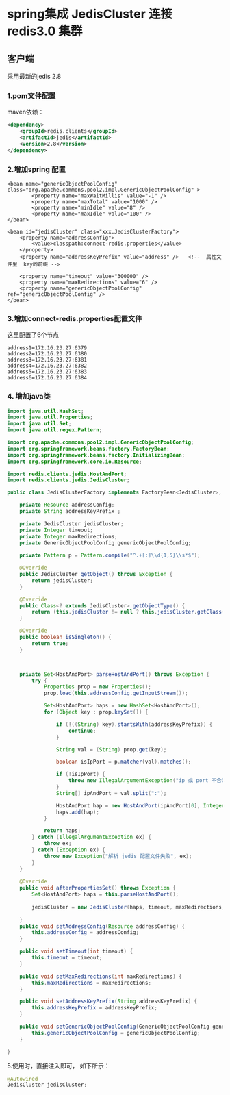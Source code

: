 # spring集成 JedisCluster 连接 redis3.0 集群


## 客户端

采用最新的jedis 2.8

### 1.pom文件配置

maven依赖：

```xml
<dependency>
    <groupId>redis.clients</groupId>
    <artifactId>jedis</artifactId>
    <version>2.8</version>
</dependency>
```


### 2.增加spring 配置

	<bean name="genericObjectPoolConfig" class="org.apache.commons.pool2.impl.GenericObjectPoolConfig" >
			<property name="maxWaitMillis" value="-1" />
			<property name="maxTotal" value="1000" />
			<property name="minIdle" value="8" />
			<property name="maxIdle" value="100" />
	</bean>

	<bean id="jedisCluster" class="xxx.JedisClusterFactory">
		<property name="addressConfig">
			<value>classpath:connect-redis.properties</value>
		</property>
		<property name="addressKeyPrefix" value="address" />   <!--  属性文件里  key的前缀 -->
		
		<property name="timeout" value="300000" />
		<property name="maxRedirections" value="6" />
		<property name="genericObjectPoolConfig" ref="genericObjectPoolConfig" />
	</bean>
	


### 3.增加connect-redis.properties配置文件

这里配置了6个节点

```
address1=172.16.23.27:6379
address2=172.16.23.27:6380
address3=172.16.23.27:6381
address4=172.16.23.27:6382
address5=172.16.23.27:6383
address6=172.16.23.27:6384
```


### 4. 增加java类

```java
import java.util.HashSet;
import java.util.Properties;
import java.util.Set;
import java.util.regex.Pattern;

import org.apache.commons.pool2.impl.GenericObjectPoolConfig;
import org.springframework.beans.factory.FactoryBean;
import org.springframework.beans.factory.InitializingBean;
import org.springframework.core.io.Resource;

import redis.clients.jedis.HostAndPort;
import redis.clients.jedis.JedisCluster;

public class JedisClusterFactory implements FactoryBean<JedisCluster>, InitializingBean {

	private Resource addressConfig;
	private String addressKeyPrefix ;

	private JedisCluster jedisCluster;
	private Integer timeout;
	private Integer maxRedirections;
	private GenericObjectPoolConfig genericObjectPoolConfig;
	
	private Pattern p = Pattern.compile("^.+[:]\\d{1,5}\\s*$");

	@Override
	public JedisCluster getObject() throws Exception {
		return jedisCluster;
	}

	@Override
	public Class<? extends JedisCluster> getObjectType() {
		return (this.jedisCluster != null ? this.jedisCluster.getClass() : JedisCluster.class);
	}

	@Override
	public boolean isSingleton() {
		return true;
	}



	private Set<HostAndPort> parseHostAndPort() throws Exception {
		try {
			Properties prop = new Properties();
			prop.load(this.addressConfig.getInputStream());

			Set<HostAndPort> haps = new HashSet<HostAndPort>();
			for (Object key : prop.keySet()) {

				if (!((String) key).startsWith(addressKeyPrefix)) {
					continue;
				}

				String val = (String) prop.get(key);

				boolean isIpPort = p.matcher(val).matches();

				if (!isIpPort) {
					throw new IllegalArgumentException("ip 或 port 不合法");
				}
				String[] ipAndPort = val.split(":");

				HostAndPort hap = new HostAndPort(ipAndPort[0], Integer.parseInt(ipAndPort[1]));
				haps.add(hap);
			}

			return haps;
		} catch (IllegalArgumentException ex) {
			throw ex;
		} catch (Exception ex) {
			throw new Exception("解析 jedis 配置文件失败", ex);
		}
	}
	
	@Override
	public void afterPropertiesSet() throws Exception {
		Set<HostAndPort> haps = this.parseHostAndPort();
		
		jedisCluster = new JedisCluster(haps, timeout, maxRedirections,genericObjectPoolConfig);
		
	}
	public void setAddressConfig(Resource addressConfig) {
		this.addressConfig = addressConfig;
	}

	public void setTimeout(int timeout) {
		this.timeout = timeout;
	}

	public void setMaxRedirections(int maxRedirections) {
		this.maxRedirections = maxRedirections;
	}

	public void setAddressKeyPrefix(String addressKeyPrefix) {
		this.addressKeyPrefix = addressKeyPrefix;
	}

	public void setGenericObjectPoolConfig(GenericObjectPoolConfig genericObjectPoolConfig) {
		this.genericObjectPoolConfig = genericObjectPoolConfig;
	}

}
```



5.使用时，直接注入即可， 如下所示：

```java
@Autowired
JedisCluster jedisCluster;
```